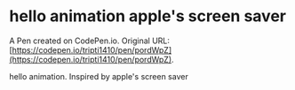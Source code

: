 # hello animation apple's screen saver

A Pen created on CodePen.io. Original URL: [https://codepen.io/tripti1410/pen/pordWpZ](https://codepen.io/tripti1410/pen/pordWpZ).

hello animation. Inspired by apple's screen saver
